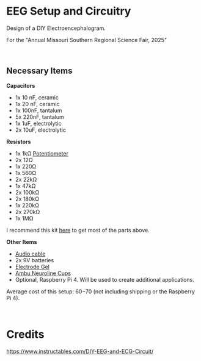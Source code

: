 # EEG Setup and Circuitry
Design of a DIY Electroencephalogram.

For the "Annual Missouri Southern Regional Science Fair, 2025"

<br>

## Necessary Items

<b>Capacitors</b>
- 1x 10 nF, ceramic
- 1x 20 nF, ceramic
- 1x 100nF, tantalum
- 5x 220nF, tantalum
- 1x 1uF, electrolytic
- 2x 10uF, electrolytic

<b>Resistors</b>
- 1x 1kΩ [Potentiometer](https://www.digikey.com/en/products/detail/3362P-1-102LF/3362P-102LF-ND/1088411)
- 2x 12Ω
- 1x 220Ω
- 1x 560Ω
- 2x 22kΩ
- 1x 47kΩ
- 2x 100kΩ
- 2x 180kΩ
- 1x 220kΩ
- 2x 270kΩ
- 1x 1MΩ

I recommend this kit [here](https://www.temu.com/-diy--kit---electronic-diy-kit-with-830-tie---for-arduino-r3-with-box-g-601099557582257.html?top_gallery_url=https%3A%2F%2Fimg.kwcdn.com%2Fproduct%2Ffancy%2Fa83c7c5e-97b9-4aaa-aa48-0ed6fc665b7d.jpg&spec_gallery_id=2121861382&share_token=FH7a58p7TnH56VqfPLVNsLZYtQgscPyzD8-dDWMxBWpMrj-4rj3PURj8zKNBTbACvUaMK69FhU_Gu9N_fr04dMvWLCHYLS1L6LVo9as-9Uc2zYTIYedG38tKPCnq8atN&_x_vst_scene=adg&_x_ads_sub_channel=shopping&_x_ns_prz_type=-1&_x_ns_sku_id=17592385056225&_x_ns_gid=601099557582257&_x_ads_channel=google&_x_gmc_account=647900107&_x_login_type=Google&_x_ads_account=1919904652&_x_ads_set=21793035563&_x_ads_id=170229790242&_x_ads_creative_id=716409130519&_x_ns_source=g&_x_ns_gclid=Cj0KCQiAuou6BhDhARIsAIfgrn5nx91a6zUXxFRhGOIKuR1Sym9xwuMoK5ZbnMUrh4hR19y3_S8wU6EaAomnEALw_wcB&_x_ns_placement=&_x_ns_match_type=&_x_ns_ad_position=&_x_ns_product_id=17592385056225&_x_ns_target=&_x_ns_devicemodel=&_x_ns_wbraid=Cj8KCQiAl4a6BhD0ARIuAOFbxqDG7J3xnKyOjQCZ-563J4ObeHVpad0EK6s6BWoDyNBjD-nTi_Jx9z683BoC01E&_x_ns_gbraid=0AAAAAo4mICGra0s5HMG23iF8FhbpVh-3T&_x_ns_targetid=pla-535945525583&refer_page_name=kuiper&refer_page_id=13554_1732489970085_s10y0wd6oc&refer_page_sn=13554&_x_sessn_id=spjgzexk7g) to get most of the parts above.

<b>Other Items</b>
- [Audio cable](https://www.amazon.com/Cables-Unlimited-AUD-1100-06-6-Feet-Stereo/dp/B000SE6IV8/ref=pd_sbs_t_7)
- 2x 9V batteries
- [Electrode Gel](https://www.google.com/search?q=electrode+gel&rlz=1C1CHBD_enUS1035US1035&oq=electrode+gel&gs_lcrp=EgZjaHJvbWUqDggAEEUYJxg7GIAEGIoFMg4IABBFGCcYOxiABBiKBTIGCAEQRRhAMgYIAhAjGCcyBwgDEAAYgAQyDwgEEC4YFBiHAhiABBjlBDIGCAUQRRg8MgYIBhBFGDwyBggHEEUYPNIBCDM5MDNqMGo3qAIAsAIA&sourceid=chrome&ie=UTF-8)
- [Ambu Neuroline Cups](https://www.ebay.com/itm/226350201606?chn=ps&norover=1&mkevt=1&mkrid=711-117182-37290-0&mkcid=2&mkscid=101&itemid=226350201606&targetid=2295557531710&device=c&mktype=pla&googleloc=9023738&poi=&campaignid=21404249913&mkgroupid=173029508828&rlsatarget=pla-2295557531710&abcId=9450098&merchantid=6296724&gad_source=4&gclid=CjwKCAiAl4a6BhBqEiwAqvrquhBjFKVhgbAvTBBYwRt4psUDDvCicxy6tSvAFTe5ufQr4nJ-N8DzLhoCr5UQAvD_BwE)
- Optional, Raspberry Pi 4. Will be used to create additional applications.

Average cost of this setup: $60-$70 (not including shipping or the Raspberry Pi 4).

<br>

# Credits
https://www.instructables.com/DIY-EEG-and-ECG-Circuit/
